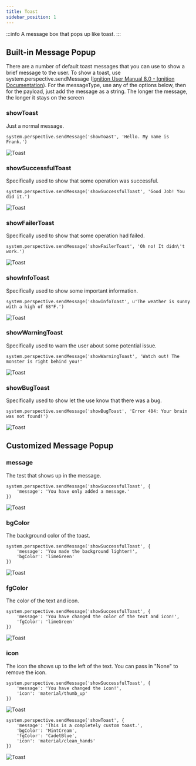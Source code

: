 ```yaml
---
title: Toast
sidebar_position: 1
---
```

:::info
A message box that pops up like toast.
:::

## Built-in Message Popup

There are a number of default toast messages that you can use to show a brief message to the user. To show a toast, use system.perspective.sendMessage ([Ignition User Manual 8.0 - Ignition Documentation](https://docs.inductiveautomation.com/display/DOC80/system.perspective.sendMessage)). For the messageType, use any of the options below, then for the payload, just add the message as a string. The longer the message, the longer it stays on the screen


### showToast

Just a normal message.  
```
system.perspective.sendMessage('showToast', 'Hello. My name is Frank.')
```

![Toast](/img/toast-1.png)


### showSuccessfulToast

Specifically used to show that some operation was successful.  
```
system.perspective.sendMessage('showSuccessfulToast', 'Good Job! You did it.')
```

![Toast](/img/toast-2.png)


### showFailerToast

Specifically used to show that some operation had failed.  
```
system.perspective.sendMessage('showFailerToast', 'Oh no! It didn\'t work.')
```
![Toast](/img/toast-3.png)


### showInfoToast

Specifically used to show some important information.  
```
system.perspective.sendMessage('showInfoToast', u'The weather is sunny with a high of 68°F.')
```
![Toast](/img/toast-4.png)


### showWarningToast

Specifically used to warn the user about some potential issue.  
```
system.perspective.sendMessage('showWarningToast', 'Watch out! The monster is right behind you!'
```
![Toast](/img/toast-5.png)


### showBugToast

Specifically used to show let the use know that there was a bug.  
```
system.perspective.sendMessage('showBugToast', 'Error 404: Your brain was not found!')
```

![Toast](/img/toast-6.png)


## Customized Message Popup

### message

The test that shows up in the message.  
```
system.perspective.sendMessage('showSuccessfulToast', {
    'message': 'You have only added a message.'
})
```

![Toast](/img/toast-7.png)


### bgColor

The background color of the toast.  
```
system.perspective.sendMessage('showSuccessfulToast', {
    'message': 'You made the background lighter!', 
    'bgColor': 'limeGreen'
})
```

![Toast](/img/toast-8.png)


### fgColor

The color of the text and icon.
```
system.perspective.sendMessage('showSuccessfulToast', {
    'message': 'You have changed the color of the text and icon!', 
    'fgColor': 'limeGreen'
})
```

![Toast](/img/toast-9.png)


### icon

The icon the shows up to the left of the text. You can pass in "None" to remove the icon.
```
system.perspective.sendMessage('showSuccessfulToast', {
    'message': 'You have changed the icon!', 
    'icon': 'material/thumb_up'
})
```

![Toast](/img/toast-10.png)

```
system.perspective.sendMessage('showToast', {
    'message': 'This is a completely custom toast.',
    'bgColor': 'MintCream',
    'fgColor': 'CadetBlue',
    'icon': 'material/clean_hands'
})
```

![Toast](/img/toast-11.png)














